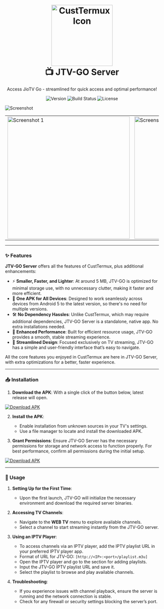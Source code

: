 <h1 align="center">
  <br>
  <a href="#">
    <img src="https://i.imgur.com/Nn0IAkK.png" alt="CustTermux Icon" width="200">
  </a>
  <br>
  📺 JTV-GO Server
  <br>
</h1>

<p align="center">Access JioTV Go - streamlined for quick access and optimal performance! </p>

<p align="center">
  <img src="https://img.shields.io/badge/version-1.1.9-blue" alt="Version">
  <img src="https://img.shields.io/badge/build-beta-FF8135" alt="Build Status">
  <img src="https://img.shields.io/badge/license-MIT-F94877" alt="License">
</p>



![Screenshot](https://i.imgur.com/XU7jY2B.png)


<table>
  <tr>
    <td><img src="https://i.imgur.com/pp2oLIY.png" alt="Screenshot 1" width="400"/></td>
    <td><img src="https://i.imgur.com/AyPtIH4.png" alt="Screenshot 2" width="400"/></td>
    <td><img src="https://i.imgur.com/P2rZdfS.png" alt="Screenshot 3" width="400"/></td>
  </tr>
</table>

---

### ✨ Features
**JTV-GO Server** offers all the features of CustTermux, plus additional enhancements:

- ⚡️ **Smaller, Faster, and Lighter**: At around 5 MB, JTV-GO is optimized for minimal storage use, with no unnecessary clutter, making it faster and more efficient.
- 📱 **One APK for All Devices**: Designed to work seamlessly across devices from Android 5 to the latest version, so there's no need for multiple versions.
- 🛠 **No Dependency Hassles**: Unlike CustTermux, which may require additional dependencies, JTV-GO Server is a standalone, native app. No extra installations needed.
- 🚀 **Enhanced Performance**: Built for efficient resource usage, JTV-GO provides a smooth, stable streaming experience.
- 🔄 **Streamlined Design**: Focused exclusively on TV streaming, JTV-GO has a simple and user-friendly interface that’s easy to navigate.

All the core features you enjoyed in CustTermux are here in JTV-GO Server, with extra optimizations for a better, faster experience.

---

### 📥 Installation

1. **Download the APK**: With a single click of the button below, latest release will open.

<!-- BEGIN LATEST DOWNLOAD BUTTON -->
[![Download APK](https://custom-icon-badges.demolab.com/badge/-Download-blue?style=for-the-badge&logo=download&logoColor=white "Download APK")](https://github.com/atanuroy22/jiotv_go_app/releases)
<!-- END LATEST DOWNLOAD BUTTON -->

2. **Install the APK**:
   - Enable installation from unknown sources in your TV's settings.
   - Use a file manager to locate and install the downloaded APK.

3. **Grant Permissions**: Ensure JTV-GO Server has the necessary permissions for storage and network access to function properly. For best performance, confirm all permissions during the initial setup.

[![Download APK](https://custom-icon-badges.demolab.com/badge/-Download-blue?style=for-the-badge&logo=download&logoColor=white "Download APK")](https://github.com/atanuroy22/jiotv_go_app/releases)

---

### 🚀 Usage

1. **Setting Up for the First Time**:
   - Upon the first launch, JTV-GO will initialize the necessary environment and download the required server binaries.

2. **Accessing TV Channels**:
   - Navigate to the **WEB TV** menu to explore available channels.
   - Select a channel to start streaming instantly from the JTV-GO server.

3. **Using an IPTV Player**:
   - To access channels via an IPTV player, add the IPTV playlist URL in your preferred IPTV player app.
   - Format of URL for JTV-GO: `[http://<IP>:<port>/playlist.m3u]`
   - Open the IPTV player and go to the section for adding playlists.
   - Input the JTV-GO IPTV playlist URL and save it.
   - Select the playlist to browse and play available channels.

4. **Troubleshooting**:
   - If you experience issues with channel playback, ensure the server is running and the network connection is stable.
   - Check for any firewall or security settings blocking the server’s port.

